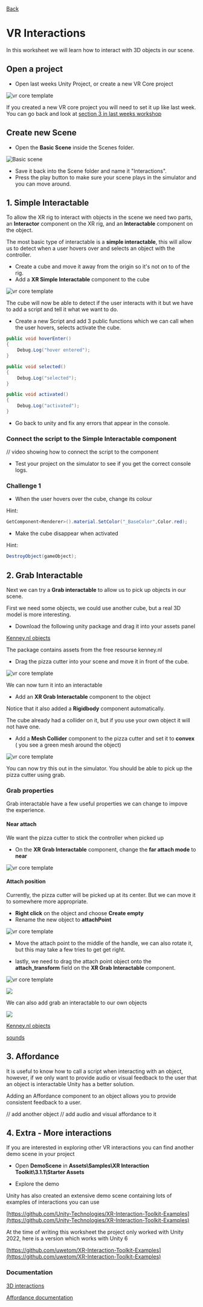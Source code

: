 [Back](https://uwetom.github.io/media-production-worksheets)

# VR Interactions

In this worksheet we will learn how to interact with 3D objects in our scene.

## Open a project

- Open last weeks Unity Project, or create a new VR Core project

![vr core template](https://uwetom.github.io/media-production-worksheets/wk17-vr-introduction/images/new_project_6.jpg)

If you created a new VR core project you will need to set it up like last week. You can go back and look at [section 3 in last weeks workshop](https://uwetom.github.io/media-production-worksheets/wk17-vr-introduction/) 

## Create new Scene

- Open the **Basic Scene** inside the Scenes folder.

![Basic scene](https://uwetom.github.io/media-production-worksheets/wk17-vr-introduction/images/basicscene.jpg)

- Save it back into the Scene folder and name it "Interactions".
- Press the play button to make sure your scene plays in the simulator and you can move around.

## 1. Simple Interactable

To allow the XR rig to interact with objects in the scene we need two parts, an **Interactor** component on the XR rig, and an **Interactable** component on the object.

The most basic type of interactable is a **simple interactable**, this will allow us to detect when a user hovers over and selects an object with the controller.

- Create a cube and move it away from the origin so it's not on to of the rig.
- Add a **XR Simple Interactable** component to the cube

![vr core template](https://uwetom.github.io/media-production-worksheets/wk17-vr-introduction/images/xr_simple_interactable.jpg)

The cube will now be able to detect if the user interacts with it but we have to add a script and tell it what we want to do.

- Create a new Script and add 3 public functions which we can call when the user hovers, selects activate the cube.

```c#
public void hoverEnter()
{
    Debug.Log("hover entered");
}

public void selected()
{
    Debug.Log("selected");
}

public void activated()
{
    Debug.Log("activated");
}
```

- Go back to unity and fix any errors that appear in the console.

### Connect the script to the Simple Interactable component






// video showing how to connect the script to the component






- Test your project on the simulator to see if you get the correct console logs.

### Challenge 1

- When the user hovers over the cube, change its colour

Hint:

```c#
GetComponent<Renderer>().material.SetColor("_BaseColor",Color.red);
```

- Make the cube disappear when activated

Hint:
```c#
DestroyObject(gameObject);
```

## 2. Grab Interactable

Next we can try a **Grab interactable** to allow us to pick up objects in our scene.

First we need some objects, we could use another cube, but a real 3D model is more interesting.

- Download the following unity package and drag it into your assets panel

[Kenney.nl objects](https://uwetom.github.io/media-production-worksheets/wk18-more-vr/assets/kenney_objects.unitypackage) 

The package contains assets from the free resourse kenney.nl

- Drag the pizza cutter into your scene and move it in front of the cube.

![vr core template](https://uwetom.github.io/media-production-worksheets/wk17-vr-introduction/images/pizza_cutter.jpg)

We can now turn it into an interactable

- Add an **XR Grab Interactable** component to the object

Notice that it also added a **Rigidbody** component automatically.

The cube already had a collider on it, but if you use your own object it will not have one.

- Add a **Mesh Collider** component to the pizza cutter and set it to **convex** ( you see a green mesh around the object)

![vr core template](https://uwetom.github.io/media-production-worksheets/wk17-vr-introduction/images/mesh_collider.jpg)

You can now try this out in the simulator. You should be able to pick up the pizza cutter using grab.

### Grab properties

Grab interactable have a few useful properties we can change to impove the experience.

#### Near attach

We want the pizza cutter to stick the controller when picked up

- On the **XR Grab Interactable** component, change the **far attach mode** to **near**

![vr core template](https://uwetom.github.io/media-production-worksheets/wk17-vr-introduction/images/far_attach.jpg)

#### Attach position

Currently, the pizza cutter will be picked up at its center. But we can move it to somewhere more appropriate.

- **Right click** on the object and choose **Create empty**
- Rename the new object to **attachPoint**

![vr core template](https://uwetom.github.io/media-production-worksheets/wk17-vr-introduction/images/attach_point.jpg)

- Move the attach point to the middle of the handle, we can also rotate it, but this may take a few tries to get get right.

- lastly, we need to drag the attach point object onto the **attach_transform** field on the **XR Grab Interactable** component.

![vr core template](https://uwetom.github.io/media-production-worksheets/wk17-vr-introduction/images/attach_transform_field.jpg)











[<img src="https://uwetom.github.io/media-production-worksheets/wk17-vr-introduction/images/xr_simulator_video.jpg">](https://uwe.cloud.panopto.eu/Panopto/Pages/Viewer.aspx?id=c037b363-6479-49f1-89ce-b30001106ff9)

We can also add grab an interactable to our own objects

[<img src="https://uwetom.github.io/media-production-worksheets/wk18-more-vr/images/pizza_video.jpg">](https://uwe.cloud.panopto.eu/Panopto/Pages/Viewer.aspx?id=b85003b4-643d-40e1-abdc-b30001142c77)

[Kenney.nl objects](https://uwetom.github.io/media-production-worksheets/wk18-more-vr/assets/kenney_objects.unitypackage)

[sounds](https://uwetom.github.io/media-production-worksheets/wk18-more-vr/assets/sounds.zip)

## 3. Affordance

It is useful to know how to call a script when interacting with an object, however, if we only want to provide audio or visual feedback to the user that an object is interactable Unity has a better solution.

Adding an Affordance component to an object allows you to provide consistent feedback to a user.


// add another object
// add audio and visual affordance to it


## 4. Extra - More interactions

If you are interested in exploring other VR interactions you can find another demo scene in your project

- Open **DemoScene** in **Assets\Samples\XR Interaction Toolkit\3.1.1\Starter Assets**

- Explore the demo

Unity has also created an extensive demo scene containing lots of examples of interactions you can use

[https://github.com/Unity-Technologies/XR-Interaction-Toolkit-Examples](https://github.com/Unity-Technologies/XR-Interaction-Toolkit-Examples)

At the time of writing this worksheet the project only worked with Unity 2022, here is a version which works with Unity 6

[https://github.com/uwetom/XR-Interaction-Toolkit-Examples](https://github.com/uwetom/XR-Interaction-Toolkit-Examples)
 
### Documentation

[3D interactions](https://docs.unity3d.com/Packages/com.unity.xr.interaction.toolkit@3.2/manual/object-interaction.html)

[Affordance documentation](https://docs.unity3d.com/Packages/com.unity.xr.interaction.toolkit@3.2/manual/affordance-system.html)